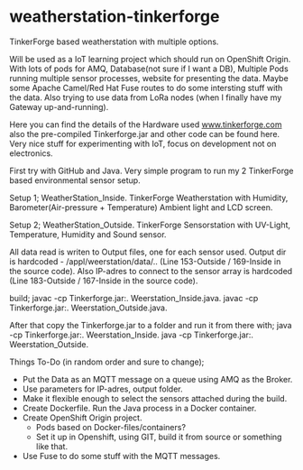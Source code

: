 # weatherstation-tinkerforge
TinkerForge based weatherstation with multiple options.

Will be used as a IoT learning project which should run on OpenShift Origin.
With lots of pods for AMQ, Database(not sure if I want a DB), Multiple Pods running multiple sensor processes, website for presenting the data. Maybe some Apache Camel/Red Hat Fuse routes to do some intersting stuff with the data.
Also trying to use data from LoRa nodes (when I finally have my Gateway up-and-running).

Here you can find the details of the Hardware used www.tinkerforge.com also the pre-compiled Tinkerforge.jar and other code can be found here. Very nice stuff for experimenting with IoT, focus on development not on electronics.

First try with GitHub and Java. Very simple program to run my 2 TinkerForge based environmental sensor setup.

Setup 1; WeatherStation_Inside.
TinkerForge Weatherstation with Humidity, Barometer(Air-pressure + Temperature) Ambient light and LCD screen.

Setup 2; WeatherStation_Outside.
TinkerForge Sensorstation with UV-Light, Temperature, Humidity and Sound sensor.

All data read is writen to Output files, one for each sensor used.
Output dir is hardcoded - /appl/weerstation/data/.. (Line 153-Outside / 169-Inside in the source code).
Also IP-adres to connect to the sensor array is hardcoded (Line 183-Outside / 167-Inside in the source code).

build;
javac -cp Tinkerforge.jar:. Weerstation_Inside.java.
javac -cp Tinkerforge.jar:. Weerstation_Outside.java.

After that copy the Tinkerforge.jar to a folder and run it from there with;
java -cp Tinkerforge.jar:. Weerstation_Inside.
java -cp Tinkerforge.jar:. Weerstation_Outside.


Things To-Do (in random order and sure to change);
- Put the Data as an MQTT message on a queue using AMQ as the Broker.
- Use parameters for IP-adres, output folder.
- Make it flexible enough to select the sensors attached during the build.
- Create Dockerfile. Run the Java process in a Docker container.
- Create OpenShift Origin project.
  - Pods based on Docker-files/containers?
  - Set it up in Openshift, using GIT, build it from source or something like that.
- Use Fuse to do some stuff with the MQTT messages.

